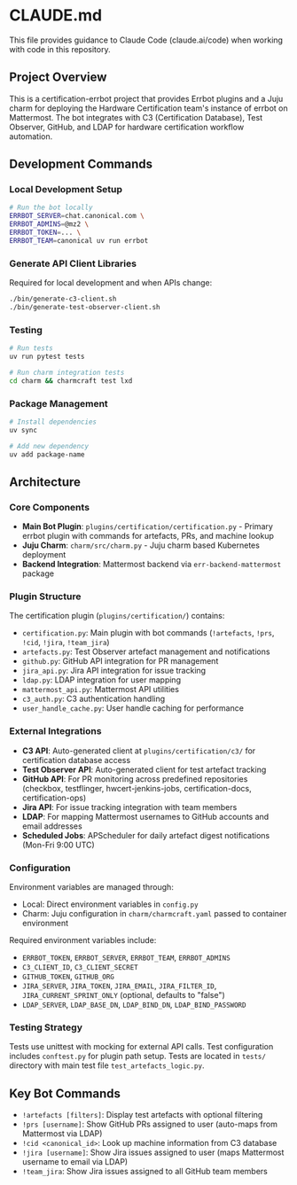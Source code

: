 # CLAUDE.md

This file provides guidance to Claude Code (claude.ai/code) when working with code in this repository.

## Project Overview

This is a certification-errbot project that provides Errbot plugins and a Juju charm for deploying the Hardware Certification team's instance of errbot on Mattermost. The bot integrates with C3 (Certification Database), Test Observer, GitHub, and LDAP for hardware certification workflow automation.

## Development Commands

### Local Development Setup
```bash
# Run the bot locally
ERRBOT_SERVER=chat.canonical.com \
ERRBOT_ADMINS=@mz2 \
ERRBOT_TOKEN=... \
ERRBOT_TEAM=canonical uv run errbot
```

### Generate API Client Libraries
Required for local development and when APIs change:
```bash
./bin/generate-c3-client.sh
./bin/generate-test-observer-client.sh
```

### Testing
```bash
# Run tests
uv run pytest tests

# Run charm integration tests
cd charm && charmcraft test lxd
```

### Package Management
```bash
# Install dependencies
uv sync

# Add new dependency
uv add package-name
```

## Architecture

### Core Components

- **Main Bot Plugin**: `plugins/certification/certification.py` - Primary errbot plugin with commands for artefacts, PRs, and machine lookup
- **Juju Charm**: `charm/src/charm.py` - Juju charm based Kubernetes deployment
- **Backend Integration**: Mattermost backend via `err-backend-mattermost` package

### Plugin Structure

The certification plugin (`plugins/certification/`) contains:
- `certification.py`: Main plugin with bot commands (`!artefacts`, `!prs`, `!cid`, `!jira`, `!team_jira`)
- `artefacts.py`: Test Observer artefact management and notifications
- `github.py`: GitHub API integration for PR management
- `jira_api.py`: Jira API integration for issue tracking
- `ldap.py`: LDAP integration for user mapping
- `mattermost_api.py`: Mattermost API utilities
- `c3_auth.py`: C3 authentication handling
- `user_handle_cache.py`: User handle caching for performance

### External Integrations

- **C3 API**: Auto-generated client at `plugins/certification/c3/` for certification database access
- **Test Observer API**: Auto-generated client for test artefact tracking
- **GitHub API**: For PR monitoring across predefined repositories (checkbox, testflinger, hwcert-jenkins-jobs, certification-docs, certification-ops)
- **Jira API**: For issue tracking integration with team members
- **LDAP**: For mapping Mattermost usernames to GitHub accounts and email addresses
- **Scheduled Jobs**: APScheduler for daily artefact digest notifications (Mon-Fri 9:00 UTC)

### Configuration

Environment variables are managed through:
- Local: Direct environment variables in `config.py`
- Charm: Juju configuration in `charm/charmcraft.yaml` passed to container environment

Required environment variables include:
- `ERRBOT_TOKEN`, `ERRBOT_SERVER`, `ERRBOT_TEAM`, `ERRBOT_ADMINS`
- `C3_CLIENT_ID`, `C3_CLIENT_SECRET`
- `GITHUB_TOKEN`, `GITHUB_ORG`
- `JIRA_SERVER`, `JIRA_TOKEN`, `JIRA_EMAIL`, `JIRA_FILTER_ID`, `JIRA_CURRENT_SPRINT_ONLY` (optional, defaults to "false")
- `LDAP_SERVER`, `LDAP_BASE_DN`, `LDAP_BIND_DN`, `LDAP_BIND_PASSWORD`

### Testing Strategy

Tests use unittest with mocking for external API calls. Test configuration includes `conftest.py` for plugin path setup. Tests are located in `tests/` directory with main test file `test_artefacts_logic.py`.

## Key Bot Commands

- `!artefacts [filters]`: Display test artefacts with optional filtering
- `!prs [username]`: Show GitHub PRs assigned to user (auto-maps from Mattermost via LDAP)
- `!cid <canonical_id>`: Look up machine information from C3 database
- `!jira [username]`: Show Jira issues assigned to user (maps Mattermost username to email via LDAP)
- `!team_jira`: Show Jira issues assigned to all GitHub team members